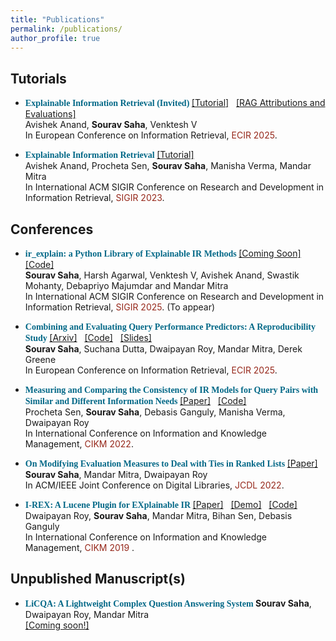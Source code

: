 ```yaml
---
title: "Publications"
permalink: /publications/
author_profile: true
---
```

<style>
papertitle {
    font-family: Tahoma;
    color:#036887; 
    font-weight:bold;
}
conference {
    color:#96281B;
}
section {
      color:#2C3E50; 
}
</style>


##  Tutorials 
* <papertitle> Explainable Information Retrieval (Invited) </papertitle> <a href="https://elixir-research-group.github.io/ECIR25-ExplainableIR/">[Tutorial]</a> &nbsp; <a href="https://www.dropbox.com/scl/fi/174jxvv9yic0nzr6wqhsc/PART-III-Attributions-Exir-2025.pdf?rlkey=84fp7xqvgmdljqvt422gfywvg&st=39s1k5v5&dl=0">[RAG Attributions and Evaluations]</a> &nbsp; <br> 
 Avishek Anand, **Sourav Saha**, Venktesh V <br>
 In European Conference on Information Retrieval, <conference>ECIR 2025</conference>. 

* <papertitle> Explainable Information Retrieval </papertitle> <a href="https://souravsaha.github.io/tutorial/">[Tutorial]</a> &nbsp; <br>
 Avishek Anand, Procheta Sen, **Sourav Saha**, Manisha Verma, Mandar Mitra <br>
 In International ACM SIGIR Conference on Research and Development in Information Retrieval, <conference>SIGIR 2023</conference>. 

## Conferences

* <papertitle> ir_explain: a Python Library of Explainable IR Methods </papertitle>
<a href="https://souravsaha.github.io/">[Coming Soon]</a> &nbsp;
<a href="https://github.com/souravsaha/ir_explain" target="_blank">[Code]</a> &nbsp; <br>
 **Sourav Saha**, Harsh Agarwal, Venktesh V, Avishek Anand, Swastik Mohanty, Debapriyo Majumdar and Mandar Mitra <br>
In International ACM SIGIR Conference on Research and Development in Information Retrieval, <conference>SIGIR 2025</conference>. (To appear)


* <papertitle> Combining and Evaluating Query Performance Predictors: A Reproducibility Study </papertitle>
<a href="https://arxiv.org/pdf/2503.24251">[Arxiv]</a> &nbsp;
<a href="https://github.com/souravsaha/qpp-comb" target="_blank">[Code]</a> &nbsp;
<a href="https://u.pcloud.link/publink/show?code=XZNX9m5Zvl5c2YjMdryRBF28bi0cUJ9zxYqk">[Slides]</a> &nbsp; <br>
 **Sourav Saha**, Suchana Dutta, Dwaipayan Roy, Mandar Mitra, Derek Greene <br>
 In European Conference on Information Retrieval, <conference> ECIR 2025</conference>.

* <papertitle> Measuring and Comparing the Consistency of IR Models for Query Pairs with Similar and Different Information Needs </papertitle>
  <a href="https://dl.acm.org/doi/abs/10.1145/3511808.3557637">[Paper]</a> &nbsp;
  <a href="https://github.com/procheta/IRTrustEvaluator">[Code]</a> &nbsp; <br>
 Procheta Sen, **Sourav Saha**, Debasis Ganguly, Manisha Verma, Dwaipayan Roy <br>
  In International Conference on Information and Knowledge Management, <conference> CIKM 2022</conference>.

* <papertitle> On Modifying Evaluation Measures to Deal with Ties in Ranked Lists </papertitle>
  <a href="https://dl.acm.org/doi/10.1145/3529372.3533291">[Paper]</a> &nbsp; <br> 
 **Sourav Saha**, Mandar Mitra, Dwaipayan Roy <br>
  In ACM/IEEE Joint Conference on Digital Libraries, <conference> JCDL 2022</conference>.

* <papertitle> I-REX: A Lucene Plugin for EXplainable IR </papertitle>
  <a href="https://dl.acm.org/doi/10.1145/3357384.3357859">[Paper]</a> &nbsp;
  <a href="https://youtu.be/UkFjH6AG3d0">[Demo]</a> &nbsp;
  <a href="https://github.com/souravsaha/I-REX">[Code]</a> &nbsp; <br>
  Dwaipayan Roy, **Sourav Saha**, Mandar Mitra, Bihan Sen, Debasis Ganguly <br>
  In International Conference on Information and Knowledge Management, <conference> CIKM 2019 </conference>.

## Unpublished Manuscript(s) 

* <papertitle> LiCQA: A Lightweight Complex Question Answering System </papertitle> 
 **Sourav Saha**, Dwaipayan Roy, Mandar Mitra <br>
<a href="https://souravsaha.github.io#publications" target="_blank">[Coming soon!]</a> &nbsp;
